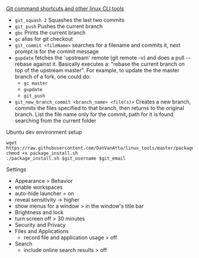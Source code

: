 [Git command shortcuts and other linux CLI tools](https://github.com/DanVanAtta/linux_tools/tree/master/bin)

- `git_squash 2`  Squashes the last two commits
- `git_push` Pushes the current branch
- `gbc` Prints the current branch
- `gc` alias for git checkout
- `git_commit <fileName>` searches for a filename and commits it, next prompt is for the commit message
- `gupdate` fetches the 'upstream' remote (git remote -v) and does a pull --rebase against it. Basically executes a: "rebase the current branch on top of the upstream master". For example, to update the the master branch of a fork, one could do:
  - `gc master`
  - `gupdate`
  - `git_push`
- `git_new_branch_commit <branch_name> <file(s)>` Creates a new branch, commits the files specified to that branch, then returns to the original branch. List the file name only for the commit, path for it is found searching from the current folder

Ubuntu dev environment setup
```
wget https://raw.githubusercontent.com/DanVanAtta/linux_tools/master/package_install.sh
chmod +x package_install.sh
./package_install.sh $git_username $git_email
```

Settings
- Appearance > Behavior
 - enable workspaces
 - auto-hide launcher = on
 - reveal sensitivity -> higher
 - show menus for a window > in the window's title bar
- Brightness and lock
 - turn screen off > 30 minutes
- Security and Privacy
 - Files and Applications
   - record file and application usage > off
 - Search
   - include online search results > off
